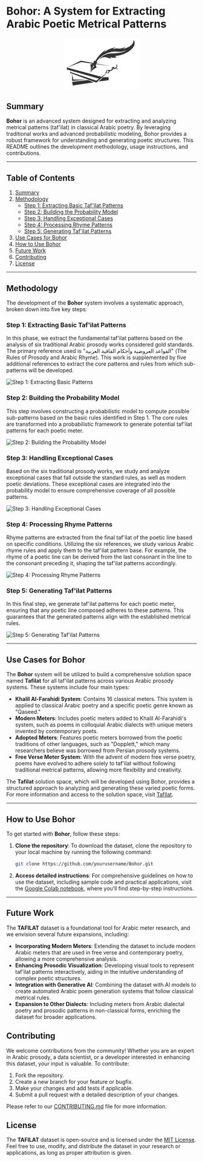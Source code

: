 # Bohor: A System for Extracting Arabic Poetic Metrical Patterns

 <p align="center"> 
 <img src = "https://raw.githubusercontent.com/droaas/Bohor/main/images/BohorLogo.png" width = "200px"/>
 </p>

## Summary
**Bohor** is an advanced system designed for extracting and analyzing metrical patterns (taf'ilat) in classical Arabic poetry. By leveraging traditional works and advanced probabilistic modeling, Bohor provides a robust framework for understanding and generating poetic structures. This README outlines the development methodology, usage instructions, and contributions.

---

## Table of Contents
1. [Summary](#summary)
2. [Methodology](#methodology)
   - [Step 1: Extracting Basic Taf'ilat Patterns](#step-1-extracting-basic-tafilat-patterns)
   - [Step 2: Building the Probability Model](#step-2-building-the-probability-model)
   - [Step 3: Handling Exceptional Cases](#step-3-handling-exceptional-cases)
   - [Step 4: Processing Rhyme Patterns](#step-4-processing-rhyme-patterns)
   - [Step 5: Generating Taf'ilat Patterns](#step-5-generating-tafilat-patterns)
3. [Use Cases for Bohor](#use-cases-for-Bohor)
4. [How to Use Bohor](#how-to-use-Bohor)
5. [Future Work](#future-work)
6. [Contributing](#contributing)
7. [License](#license)

---

## Methodology

The development of the **Bohor** system involves a systematic approach, broken down into five key steps:

### Step 1: Extracting Basic Taf'ilat Patterns
In this phase, we extract the fundamental taf'ilat patterns based on the analysis of six traditional Arabic prosody works considered gold standards. The primary reference used is "القواعد العروضية وأحكام القافية العربية" (The Rules of Prosody and Arabic Rhyme). This work is supplemented by five additional references to extract the core patterns and rules from which sub-patterns will be developed.

![Step 1: Extracting Basic Patterns](path_to_image_step_1)

### Step 2: Building the Probability Model
This step involves constructing a probabilistic model to compute possible sub-patterns based on the basic rules identified in Step 1. The core rules are transformed into a probabilistic framework to generate potential taf'ilat patterns for each poetic meter.

![Step 2: Building the Probability Model](path_to_image_step_2)

### Step 3: Handling Exceptional Cases
Based on the six traditional prosody works, we study and analyze exceptional cases that fall outside the standard rules, as well as modern poetic deviations. These exceptional cases are integrated into the probability model to ensure comprehensive coverage of all possible patterns.

![Step 3: Handling Exceptional Cases](path_to_image_step_3)

### Step 4: Processing Rhyme Patterns
Rhyme patterns are extracted from the final taf'ilat of the poetic line based on specific conditions. Utilizing the six references, we study various Arabic rhyme rules and apply them to the taf'ilat pattern base. For example, the rhyme of a poetic line can be derived from the last consonant in the line to the consonant preceding it, shaping the taf'ilat patterns accordingly.

![Step 4: Processing Rhyme Patterns](path_to_image_step_4)

### Step 5: Generating Taf'ilat Patterns
In this final step, we generate taf'ilat patterns for each poetic meter, ensuring that any poetic line composed adheres to these patterns. This guarantees that the generated patterns align with the established metrical rules.

![Step 5: Generating Taf'ilat Patterns](path_to_image_step_5)

---

## Use Cases for Bohor

The **Bohor** system will be utilized to build a comprehensive solution space named **Tafilat** for all taf'ilat patterns across various Arabic prosody systems. These systems include four main types:

- **Khalil Al-Farahidi System**: Contains 16 classical meters. This system is applied to classical Arabic poetry and a specific poetic genre known as "Qaseed."
- **Modern Meters**: Includes poetic meters added to Khalil Al-Farahidi's system, such as poems in colloquial Arabic dialects with unique meters invented by contemporary poets.
- **Adopted Meters**: Features poetic meters borrowed from the poetic traditions of other languages, such as "Dopplett," which many researchers believe was borrowed from Persian prosody systems.
- **Free Verse Meter System**: With the advent of modern free verse poetry, poems have evolved to adhere solely to taf'ilat without following traditional metrical patterns, allowing more flexibility and creativity.

The **Tafilat** solution space, which will be developed using Bohor, provides a structured approach to analyzing and generating these varied poetic forms. For more information and access to the solution space, visit [Tafilat](https://github.com/yourusername/Tafilat).

---

## How to Use Bohor

To get started with **Bohor**, follow these steps:

1. **Clone the repository**:
   To download the dataset, clone the repository to your local machine by running the following command:
   ```bash
   git clone https://github.com/yourusername/Bohor.git

2. **Access detailed instructions**:
   For comprehensive guidelines on how to use the dataset, including sample code and practical applications, visit the [Google Colab notebook](https://colab.research.google.com/your-notebook-link), where you’ll find step-by-step instructions.

---

## Future Work
The **TAFILAT** dataset is a foundational tool for Arabic meter research, and we envision several future expansions, including:

- **Incorporating Modern Meters**: Extending the dataset to include modern Arabic meters that are used in free verse and contemporary poetry, allowing a more comprehensive analysis.
- **Enhancing Prosodic Visualization**: Developing visual tools to represent taf’ilat patterns interactively, aiding in the intuitive understanding of complex poetic structures.
- **Integration with Generative AI**: Combining the dataset with AI models to create automated Arabic poem generation systems that follow classical metrical rules.
- **Expansion to Other Dialects**: Including meters from Arabic dialectal poetry and prosodic patterns in non-classical forms, enriching the dataset for broader applications.

## Contributing
We welcome contributions from the community! Whether you are an expert in Arabic prosody, a data scientist, or a developer interested in enhancing this dataset, your input is valuable. To contribute:

1. Fork the repository.
2. Create a new branch for your feature or bugfix.
3. Make your changes and add tests if applicable.
4. Submit a pull request with a detailed description of your changes.

Please refer to our [CONTRIBUTING.md](CONTRIBUTING.md) file for more information.

## License
The **TAFILAT** dataset is open-source and is licensed under the [MIT License](LICENSE.md). Feel free to use, modify, and distribute the dataset in your research or applications, as long as proper attribution is given.
